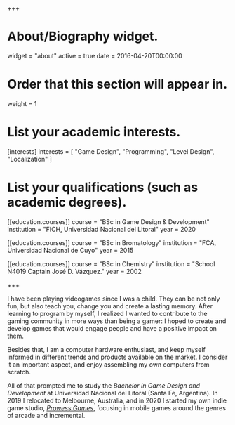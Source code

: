 +++
# About/Biography widget.
widget = "about"
active = true
date = 2016-04-20T00:00:00

# Order that this section will appear in.
weight = 1

# List your academic interests.
[interests]
  interests = [
    "Game Design",
    "Programming",
    "Level Design",
    "Localization"
  ]

# List your qualifications (such as academic degrees).
[[education.courses]]
  course = "BSc in Game Design & Development"
  institution = "FICH, Universidad Nacional del Litoral"
  year = 2020

[[education.courses]]
  course = "BSc in Bromatology"
  institution = "FCA, Universidad Nacional de Cuyo"
  year = 2015

[[education.courses]]
  course = "BSc in Chemistry"
  institution = "School N4019 Captain José D. Vázquez."
  year = 2002
 
+++

I have been playing videogames since I was a child. They can be not only fun, but also teach you, change you and create a lasting memory. After learning to program by myself, I realized I wanted to contribute to the gaming community in more ways than being a gamer: I hoped to create and develop games that would engage people and have a positive impact on them.

Besides that, I am a computer hardware enthusiast, and keep myself informed in different trends and products available on the market. I consider it an important aspect, and enjoy assembling my own computers from scratch.

All of that prompted me to study the _Bachelor in Game Design and Development_ at Universidad Nacional del Litoral (Santa Fe, Argentina). In 2019 I relocated to Melbourne, Australia, and in 2020 I started my own indie game studio, [_Prowess Games_](https://www.prowessgames.net), focusing in mobile games around the genres of arcade and incremental.




